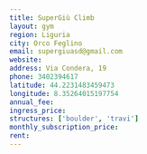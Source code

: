 ```yaml
---
title: SuperGiù Climb
layout: gym
region: Liguria
city: Orco Feglino
email: supergiuasd@gmail.com
website: 
address: Via Condera, 19
phone: 3402394617
latitude: 44.2231483459473
longitude: 8.35264015197754
annual_fee: 
ingress_price: 
structures: ['boulder', 'travi']
monthly_subscription_price: 
rent: 
---
```


